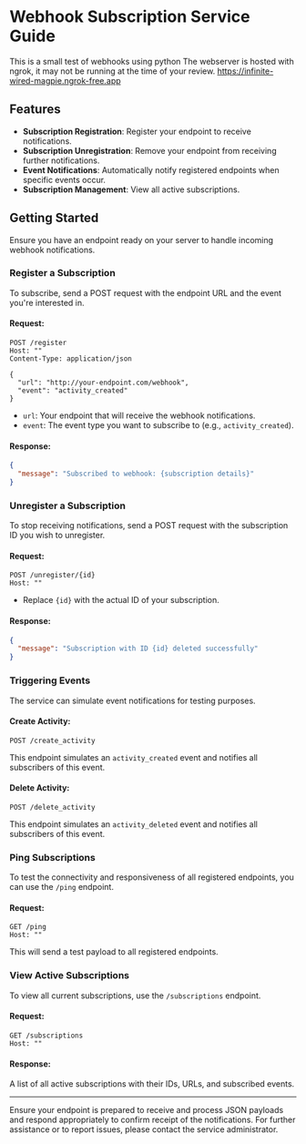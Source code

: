 # Webhook Subscription Service Guide

This is a small test  of webhooks using python
The webserver is hosted with ngrok, it may not be running at the time of your review.
https://infinite-wired-magpie.ngrok-free.app

## Features

- **Subscription Registration**: Register your endpoint to receive notifications.
- **Subscription Unregistration**: Remove your endpoint from receiving further notifications.
- **Event Notifications**: Automatically notify registered endpoints when specific events occur.
- **Subscription Management**: View all active subscriptions.

## Getting Started

Ensure you have an endpoint ready on your server to handle incoming webhook notifications.

### Register a Subscription

To subscribe, send a POST request with the endpoint URL and the event you're interested in.

#### Request:

```http
POST /register
Host: ""
Content-Type: application/json

{
  "url": "http://your-endpoint.com/webhook",
  "event": "activity_created"
}
```

- `url`: Your endpoint that will receive the webhook notifications.
- `event`: The event type you want to subscribe to (e.g., `activity_created`).

#### Response:

```json
{
  "message": "Subscribed to webhook: {subscription details}"
}
```

### Unregister a Subscription

To stop receiving notifications, send a POST request with the subscription ID you wish to unregister.

#### Request:

```http
POST /unregister/{id}
Host: ""
```

- Replace `{id}` with the actual ID of your subscription.

#### Response:

```json
{
  "message": "Subscription with ID {id} deleted successfully"
}
```

### Triggering Events

The service can simulate event notifications for testing purposes.

#### Create Activity:

```http
POST /create_activity

```

This endpoint simulates an `activity_created` event and notifies all subscribers of this event.

#### Delete Activity:

```http
POST /delete_activity 
```

This endpoint simulates an `activity_deleted` event and notifies all subscribers of this event.

### Ping Subscriptions

To test the connectivity and responsiveness of all registered endpoints, you can use the `/ping` endpoint.

#### Request:

```http
GET /ping 
Host: ""
```

This will send a test payload to all registered endpoints.

### View Active Subscriptions

To view all current subscriptions, use the `/subscriptions` endpoint.

#### Request:

```http
GET /subscriptions
Host: ""
```

#### Response:

A list of all active subscriptions with their IDs, URLs, and subscribed events.

---

Ensure your endpoint is prepared to receive and process JSON payloads and respond appropriately to confirm receipt of the notifications. For further assistance or to report issues, please contact the service administrator.